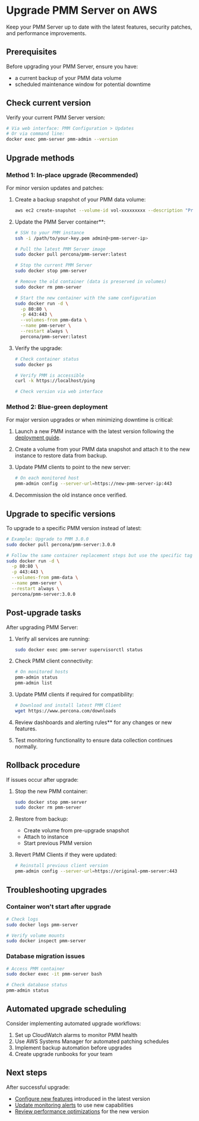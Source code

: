 # Upgrade PMM Server on AWS

Keep your PMM Server up to date with the latest features, security patches, and performance improvements.

## Prerequisites

Before upgrading your PMM Server, ensure you have:

- a current backup of your PMM data volume
- scheduled maintenance window for potential downtime

## Check current version

Verify your current PMM Server version:

```bash
# Via web interface: PMM Configuration > Updates
# Or via command line:
docker exec pmm-server pmm-admin --version
```

## Upgrade methods

### Method 1: In-place upgrade (Recommended)

For minor version updates and patches:

1. Create a backup snapshot of your PMM data volume:

   ```bash
   aws ec2 create-snapshot --volume-id vol-xxxxxxxxx --description "Pre-upgrade backup $(date)"
   ```

2. Update the PMM Server container**:

   ```bash
   # SSH to your PMM instance
   ssh -i /path/to/your-key.pem admin@<pmm-server-ip>

   # Pull the latest PMM Server image
   sudo docker pull percona/pmm-server:latest

   # Stop the current PMM Server
   sudo docker stop pmm-server

   # Remove the old container (data is preserved in volumes)
   sudo docker rm pmm-server

   # Start the new container with the same configuration
   sudo docker run -d \
     -p 80:80 \
     -p 443:443 \
     --volumes-from pmm-data \
     --name pmm-server \
     --restart always \
     percona/pmm-server:latest
   ```

3. Verify the upgrade:

   ```bash
   # Check container status
   sudo docker ps
   
   # Verify PMM is accessible
   curl -k https://localhost/ping
   
   # Check version via web interface
   ```

### Method 2: Blue-green deployment

For major version upgrades or when minimizing downtime is critical:

1. Launch a new PMM instance with the latest version following the [deployment guide](../aws/deploy_aws.md).

2. Create a volume from your PMM data snapshot and attach it to the new instance to restore data from backup.

3. Update PMM clients to point to the new server:

   ```bash
   # On each monitored host
   pmm-admin config --server-url=https://new-pmm-server-ip:443
   ```

4. Decommission the old instance once verified.

## Upgrade to specific versions

To upgrade to a specific PMM version instead of latest:

```bash
# Example: Upgrade to PMM 3.0.0
sudo docker pull percona/pmm-server:3.0.0

# Follow the same container replacement steps but use the specific tag
sudo docker run -d \
  -p 80:80 \
  -p 443:443 \
  --volumes-from pmm-data \
  --name pmm-server \
  --restart always \
  percona/pmm-server:3.0.0
```

## Post-upgrade tasks

After upgrading PMM Server:

1. Verify all services are running:
   ```bash
   sudo docker exec pmm-server supervisorctl status
   ```

2. Check PMM client connectivity:
   ```bash
   # On monitored hosts
   pmm-admin status
   pmm-admin list
   ```

3. Update PMM clients if required for compatibility:
   ```bash
   # Download and install latest PMM Client
   wget https://www.percona.com/downloads
   ```

4. Review dashboards and alerting rules** for any changes or new features.

5. Test monitoring functionality to ensure data collection continues normally.

## Rollback procedure

If issues occur after upgrade:

1. Stop the new PMM container:
   ```bash
   sudo docker stop pmm-server
   sudo docker rm pmm-server
   ```

2. Restore from backup:

   - Create volume from pre-upgrade snapshot
   - Attach to instance
   - Start previous PMM version

3. Revert PMM Clients if they were updated:

   ```bash
   # Reinstall previous client version
   pmm-admin config --server-url=https://original-pmm-server:443
   ```

## Troubleshooting upgrades

### Container won't start after upgrade

```bash
# Check logs
sudo docker logs pmm-server

# Verify volume mounts
sudo docker inspect pmm-server
```

### Database migration issues

```bash
# Access PMM container
sudo docker exec -it pmm-server bash

# Check database status
pmm-admin status
```
## Automated upgrade scheduling

Consider implementing automated upgrade workflows:

1. Set up CloudWatch alarms to monitor PMM health
2. Use AWS Systems Manager for automated patching schedules
3. Implement backup automation before upgrades
4. Create upgrade runbooks for your team

## Next steps

After successful upgrade:

- [Configure new features](../aws/configure_aws.md) introduced in the latest version
- [Update monitoring alerts](../../../../alert/index.md) to use new capabilities
- [Review performance optimizations](../aws/configure_aws.md#optimize-memory-allocation) for the new version